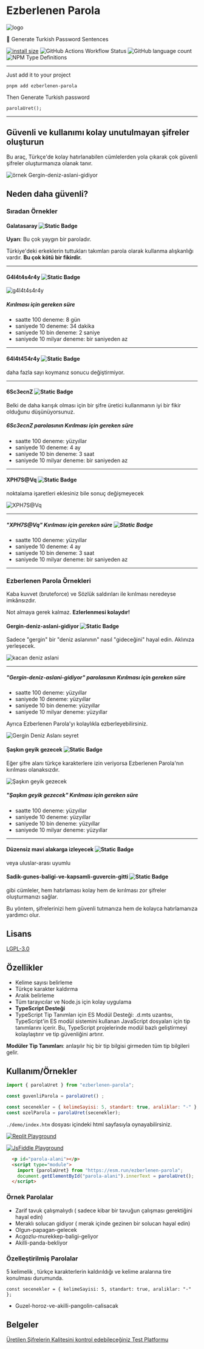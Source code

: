 # Ezberlenen Parola

![logo](img/ezberlenen-parola-logo-dark.png)

🔑 Generate Turkish Password Sentences

[![install size](https://packagephobia.com/badge?p=ezberlenen-parola)](https://packagephobia.com/result?p=ezberlenen-parola) ![GitHub Actions Workflow Status](https://img.shields.io/github/actions/workflow/status/kaanguru/ezberlenen-parola/main.yml) ![GitHub language count](https://img.shields.io/github/languages/count/kaanguru/ezberlenen-parola) ![NPM Type Definitions](https://img.shields.io/npm/types/ezberlenen-parola)

---

Just add it to your project

`pnpm add ezberlenen-parola`

Then Generate Turkish password

`parolaUret();`

---

## Güvenli ve kullanımı kolay unutulmayan şifreler oluşturun

Bu araç, Türkçe'de kolay hatırlanabilen cümlelerden yola çıkarak çok güvenli şifreler oluşturmanıza olanak tanır.

![örnek Gergin-deniz-aslani-gidiyor](img/Gergin-deniz-aslani-gidiyor.webp)

## Neden daha güvenli?

### Sıradan Örnekler

#### Galatasaray ![Static Badge](https://img.shields.io/badge/G%C3%BC%C3%A7_puan%C4%B1-1-red)

**Uyarı**: Bu çok yaygın bir paroladır.

Türkiye'deki erkeklerin tuttukları takımları parola olarak kullanma alışkanlığı vardır. **Bu çok kötü bir fikirdir.**

---

#### G4l4t4s4r4y ![Static Badge](https://img.shields.io/badge/G%C3%BC%C3%A7_puan%C4%B1-2-red)

![g4l4t4s4r4y](img/g4l4t4s4r4y.webp)

##### Kırılması için gereken süre

- saatte 100 deneme: 8 gün
- saniyede 10 deneme: 34 dakika
- saniyede 10 bin deneme: 2 saniye
- saniyede 10 milyar deneme: bir saniyeden az

---

#### 64l4t454r4y ![Static Badge](https://img.shields.io/badge/G%C3%BC%C3%A7_puan%C4%B1-2-red)

daha fazla sayı koymanız sonucu değiştirmiyor.

---

#### 6Sc3ecnZ ![Static Badge](https://img.shields.io/badge/G%C3%BC%C3%A7_puan%C4%B1-3-yellow)

Belki de daha karışık olması için bir şifre üretici kullanmanın iyi bir fikir olduğunu düşünüyorsunuz.

##### 6Sc3ecnZ parolasının Kırılması için gereken süre

- saatte 100 deneme: yüzyıllar
- saniyede 10 deneme: 4 ay
- saniyede 10 bin deneme: 3 saat
- saniyede 10 milyar deneme: bir saniyeden az

---

#### XPH7S@Vq ![Static Badge](https://img.shields.io/badge/G%C3%BC%C3%A7_puan%C4%B1-3-yellow)

noktalama işaretleri eklesiniz bile sonuç değişmeyecek

![XPH7S@Vq](img/XPH7S@Vq.webp)

---

##### "XPH7S@Vq" Kırılması için gereken süre ![Static Badge](https://img.shields.io/badge/G%C3%BC%C3%A7_puan%C4%B1-3-yellow)

- saatte 100 deneme: yüzyıllar
- saniyede 10 deneme: 4 ay
- saniyede 10 bin deneme: 3 saat
- saniyede 10 milyar deneme: bir saniyeden az

---

### Ezberlenen Parola Örnekleri

Kaba kuvvet (bruteforce) ve Sözlük saldırıları ile kırılması neredeyse imkânsızdır.

Not almaya gerek kalmaz. **Ezlerlenmesi kolaydır!**

#### Gergin-deniz-aslani-gidiyor ![Static Badge](https://img.shields.io/badge/G%C3%BC%C3%A7_puan%C4%B1-5-green)

Sadece "gergin" bir "deniz aslanının" nasıl "gideceğini" hayal edin. Aklınıza yerleşecek.

![kacan deniz aslani](img/kacan-deniz-aslani.webp)

---

##### "Gergin-deniz-aslani-gidiyor" parolasının Kırılması için gereken süre

- saatte 100 deneme: yüzyıllar
- saniyede 10 deneme: yüzyıllar
- saniyede 10 bin deneme: yüzyıllar
- saniyede 10 milyar deneme: yüzyıllar

Ayrıca Ezberlenen Parola'yı  kolaylıkla ezberleyebilirsiniz.

![Gergin Deniz Aslanı seyret](https://www.youtube.com/watch?v=owkdOWdEMU8)

#### Şaşkın geyik gezecek ![Static Badge](https://img.shields.io/badge/G%C3%BC%C3%A7_puan%C4%B1-5-green)

Eğer şifre alanı türkçe karakterlere izin veriyorsa Ezberlenen Parola'nın kırılması olanaksızdır.

![Şaşkın geyik gezecek](<img/Şaşkın geyik gezecek.webp>)

##### "Şaşkın geyik gezecek" Kırılması için gereken süre

- saatte 100 deneme: yüzyıllar
- saniyede 10 deneme: yüzyıllar
- saniyede 10 bin deneme: yüzyıllar
- saniyede 10 milyar deneme: yüzyıllar

---

#### Düzensiz mavi alakarga i̇zleyecek ![Static Badge](https://img.shields.io/badge/G%C3%BC%C3%A7_puan%C4%B1-5-green)

 veya uluslar-arası uyumlu

#### Sadik-gunes-baligi-ve-kapsamli-guvercin-gitti ![Static Badge](https://img.shields.io/badge/G%C3%BC%C3%A7_puan%C4%B1-5-green)

gibi cümleler, hem hatırlaması kolay hem de kırılması zor şifreler oluşturmanızı sağlar.

Bu yöntem, şifrelerinizi hem güvenli tutmanıza hem de kolayca hatırlamanıza yardımcı olur.

## Lisans

[LGPL-3.0](http://www.gnu.org/licenses/lgpl.html)

## Özellikler

- Kelime sayısı belirleme
- Türkçe karakter kaldırma
- Aralık belirleme
- Tüm tarayıcılar ve Node.js için kolay uygulama
- **TypeScript Desteği**
- TypeScript Tip Tanımları için ES Modül Desteği:
 .d.mts uzantısı, TypeScript'in ES modül sistemini kullanan JavaScript dosyaları için tip tanımlarını içerir. Bu, TypeScript projelerinde modül bazlı geliştirmeyi kolaylaştırır ve tip güvenliğini artırır.

**Modüler Tip Tanımları**: anlaşılır hiç bir tip bilgisi girmeden tüm tip bilgileri gelir.

## Kullanım/Örnekler

```javascript
import { parolaUret } from "ezberlenen-parola";

const guvenliParola = parolaUret() ;

const secenekler = { kelimeSayisi: 5, standart: true, araliklar: "-" };
const ozelParola = parolaUret(secenekler);


```

`./demo/index.htm` dosyası içindeki html sayfasıyla oynayabilirsiniz.

[![Replit Playground](https://img.shields.io/badge/Replit-Playground-orange?style=for-the-badge&logo=jsfiddle)](https://replit.com/@kaanna/Parola-Uret?v=1)

[![JsFiddle Playground](https://img.shields.io/badge/JsFiddle-Playground-blue?style=for-the-badge&logo=jsfiddle)](https://jsfiddle.net/kaanguru/mnbhpu1v/6/)

```html
  <p id="parola-alani"></p>
  <script type="module">
    import {parolaUret} from "https://esm.run/ezberlenen-parola";
    document.getElementById("parola-alani").innerText = parolaUret();
  </script>
```

### Örnek Parolalar

- Zarif tavuk çalışmalıydı
( sadece kibar bir tavuğun çalışması gerektiğini hayal edin)
- Meraklı solucan gidiyor
 ( merak içinde gezinen bir solucan hayal edin)
- Olgun-papagan-gelecek
- Acgozlu-murekkep-baligi-geliyor
- Akilli-panda-bekliyor

### Özelleştirilmiş Parolalar

5 kelimelik , türkçe karakterlerin kaldırıldığı ve kelime aralarına tire konulması durumunda.

`const secenekler = { kelimeSayisi: 5, standart: true, araliklar: "-" };`

- Guzel-horoz-ve-akilli-pangolin-calisacak

## Belgeler

[Üretilen Şifrelerin Kalitesini kontrol edebileceğiniz Test Platformu](<https://www.bennish.net/password-strength-checker/>)
